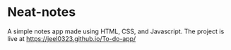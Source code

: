 # Neat-notes
A simple notes app made using HTML, CSS, and Javascript.
The project is live at https://jeel0323.github.io/To-do-app/
